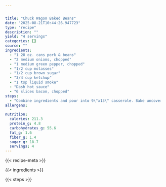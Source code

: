 ```yaml
---


title: "Chuck Wagon Baked Beans"
date: "2025-08-21T10:44:26.947723"
type: "recipe"
description: ""
yield: "4 servings"
categories: []
source: ""
ingredients:
  - "1 28 oz. cans pork & beans"
  - "2 medium onions, chopped"
  - "1 medium green pepper, chopped"
  - "1/2 cup molasses"
  - "1/2 cup brown sugar"
  - "3/4 cup ketchup"
  - "1 tsp liquid smoke"
  - "Dash hot sauce"
  - "6 slices bacon, chopped"
steps:
  - "Combine ingredients and pour into 9\"x13\" casserole. Bake uncovered at 350° for 50-60 minutes."
allergens:
  -
nutrition:
  calories: 211.3
  protein_g: 4.8
  carbohydrates_g: 55.6
  fat_g: 1.6
  fiber_g: 1.4
  sugar_g: 18.7
  servings: 4
---
```


{{< recipe-meta >}}

{{< ingredients >}}

{{< steps >}}
